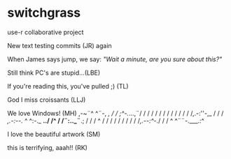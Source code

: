 # switchgrass

use-r collaborative project

New text testing commits (JR) again

When James says jump, we say: *"Wait a minute, are you sure about this?"*

Still think PC's are stupid...(LBE)

If you're reading this, you've pulled ;) (TL)

God I miss croissants (LLJ)

We love Windows! (MH) ,-\~¨\^ \^¨-, *, / / ;\^-.*...,¨/ / / / / / / / / / / / / /,.-:''-,\_ / / / *,.-:--.* \^ \^:-.\_ **../ /\^ / /¨:..\_¨**.; / / / \^ / / / / / / / / / /*,.--:\^-.*/ / / \^ \^¨¨-.\_\_\_.:\^

I love the beautiful artwork (SM)

this is terrifying, aaah!! (RK)

